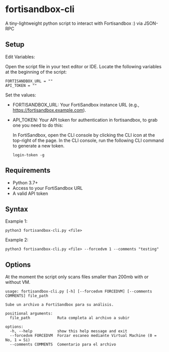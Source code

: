 # fortisandbox-cli
A tiny-lightweight python script to interact with Fortisandbox :) via JSON-RPC


## Setup

Edit Variables:

Open the script file in your text editor or IDE.
Locate the following variables at the beginning of the script:

```
FORTISANDBOX_URL = ""
API_TOKEN = ""
```

Set the values:
  
- FORTISANDBOX_URL: Your FortiSandbox instance URL (e.g., https://fortisandbox.example.com).
- API_TOKEN: Your API token for authentication in fortisandbox, to grab one you need to do this: 

    In FortiSandbox, open the CLI console by clicking the CLI icon at the top-right of the page.
    In the CLI console, run the following CLI command to generate a new token.
    
    ```
    login-token -g
    ```

## Requirements

- Python 3.7+
- Access to your FortiSandbox URL
- A valid API token

## Syntax

Example 1: 
``` 
python3 fortisandbox-cli.py <file>
```

Example 2: 
``` 
python3 fortisandbox-cli.py <file> --forcedvm 1 --comments "testing"
```


## Options
At the moment the script only scans files smaller than 200mb with or without VM.

```
usage: fortisandbox-cli.py [-h] [--forcedvm FORCEDVM] [--comments COMMENTS] file_path

Sube un archivo a FortiSandbox para su análisis.

positional arguments:
  file_path            Ruta completa al archivo a subir

options:
  -h, --help           show this help message and exit
  --forcedvm FORCEDVM  Forzar escaneo mediante Virtual Machine (0 = No, 1 = Si)
  --comments COMMENTS  Comentario para el archivo
```

